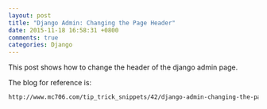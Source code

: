 ```yaml
---
layout: post
title: "Django Admin: Changing the Page Header"
date: 2015-11-18 16:58:31 +0800
comments: true
categories: Django
---
```

This post shows how to change the header of the django admin page.

The blog for reference is:

```html
http://www.mc706.com/tip_trick_snippets/42/django-admin-changing-the-page-header/
```

